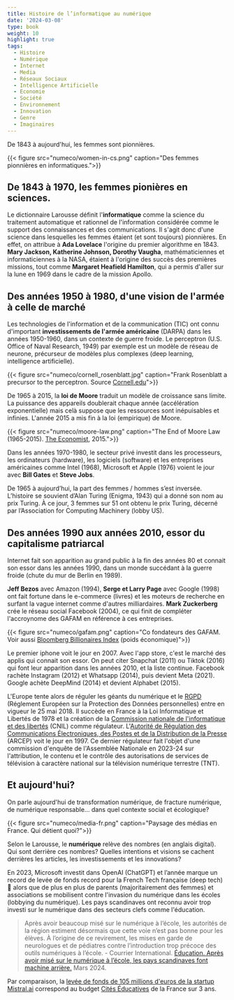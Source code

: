 ```yaml
---
title: Histoire de l’informatique au numérique
date: '2024-03-08'
type: book
weight: 10
highlight: true
tags:
  - Histoire
  - Numérique
  - Internet
  - Media
  - Réseaux Sociaux
  - Intelligence Artificielle
  - Economie
  - Société
  - Environnement
  - Innovation
  - Genre
  - Imaginaires
---
```


De 1843 à aujourd'hui, les femmes sont pionnières.

<!--more-->

{{< figure src="numeco/women-in-cs.png" caption="Des femmes pionnières en informatiques.">}}

## De 1843 à 1970, les femmes pionières en sciences.

Le dictionnaire Larousse définit l'<b>informatique</b> comme la science du traitement automatique et rationnel de l'information considérée comme le support des connaissances et des communications. Il s'agit donc d'une science dans lesquelles les femmes étaient (et sont toujours) pionnières. En effet, on attribue à <b>Ada Lovelace</b> l'origine du premier algorithme en 1843. <b>Mary Jackson, Katherine Johnson, Dorothy Vaugha</b>, mathématiciennes et informaticiennes à la NASA, étaient à l'origine des succès des premières missions, tout comme <b>Margaret Heafield Hamilton</b>, qui a permis d'aller sur la lune en 1969 dans le cadre de la mission Apollo.

## Des années 1950 à 1980, d'une vision de l'armée à celle de marché

Les technologies de l'information et de la communication (TIC) ont connu d'important <b>investissements de l'armée américaine</b> (DARPA) dans les années 1950-1960, dans un contexte de guerre froide.
Le perceptron (U.S. Office of Naval Research, 1949) par exemple est un modèle de réseau de neurone, précurseur de modèles plus complexes (deep learning, intelligence artificielle).

{{< figure src="numeco/cornell_rosenblatt.jpg" caption="Frank Rosenblatt a precursor to the perceptron. Source [Cornell.edu](https://news.cornell.edu/stories/2019/09/professors-perceptron-paved-way-ai-60-years-too-soon)">}}

De 1965 à 2015, la <b>loi de Moore</b> traduit un modèle de croissance sans limite. La puissance des appareils doublerait chaque année (accélération exponentielle) mais celà suppose que les ressources sont inépuisables et infinies. L'année 2015 a mis fin à la loi (empirique) de Moore.

{{< figure src="numeco/moore-law.png" caption="The End of Moore Law (1965-2015). [The Economist](https://www.economist.com/the-economist-explains/2015/04/19/the-end-of-moores-law), 2015.">}}

Dans les années 1970-1980, le secteur privé investit dans les processeurs, les ordinateurs (hardware), les logiciels (software) et les entreprises américaines comme Intel (1968), Microsoft et Apple (1976) voient le jour avec <b>Bill Gates</b> et <b>Steve Jobs</b>.

De 1965 à aujourd’hui, la part des femmes / hommes s’est inversée.
L’histoire se souvient d’Alan Turing (Enigma, 1943) qui a donné son nom au prix Turing.
À ce jour, 3 femmes sur 51 ont obtenu le prix Turing, décerné par l’Association for Computing Machinery (lobby US).

## Des années 1990 aux années 2010, essor du capitalisme patriarcal

Internet fait son apparition au grand public à la fin des années 80 et connait son essor dans les années 1990, dans un monde succédant à la guerre froide (chute du mur de Berlin en 1989).

<b>Jeff Bezos</b> avec Amazon (1994), <b>Serge et Larry Page</b> avec Google (1998) ont fait fortune dans le e-commerce (livres) et les moteurs de recherche en surfant la vague internet comme d'autres milliardaires.
<b>Mark Zuckerberg</b> crée le réseau social Facebook (2004), ce qui finit de compléter l'accroynome des GAFAM en référence à ces entreprises.

{{< figure src="numeco/gafam.png" caption="Co fondateurs des GAFAM. Voir aussi [Bloomberg Billionaires Index](https://bloomberg.com/billionaires/) (poids économique)">}}

Le premier iphone voit le jour en 2007. Avec l'app store, c'est le marché des applis qui connait son essor.
On peut citer Snapchat (2011) ou Tiktok (2016) qui font leur apparition dans les années 2010, et la liste continue.
Facebook rachète Instagram (2012) et Whatsapp (2014), puis devient Meta (2021). Google achète DeepMind (2014) et devient Alphabet (2015).

L'Europe tente alors de réguler les géants du numérique et le [RGPD](https://www.cnil.fr/fr/rgpd-de-quoi-parle-t-on) (Réglement Européen sur la Protection des Données personnelles) entre en vigueur le 25 mai 2018. Il succède en France à la Loi Informatique et Libertés de 1978 et la création de la [Commission nationale de l'informatique et des libertés](https://www.cnil.fr/fr/) (CNIL) comme régulateur. L'[Autorité de Régulation des Communications Électroniques, des Postes et de la Distribution de la Presse](https://www.arcep.fr/) (ARCEP) voit le jour en 1997. Ce dernier régulateur fait l'objet d'une commission d'enquête de l'Assemblée Nationale en 2023-24 sur l'attribution, le contenu et le contrôle des autorisations de services de télévision à caractère national sur la télévision numérique terrestre (TNT).

## Et aujourd'hui?

On parle aujourd'hui de transformation numérique, de fracture numérique, de numérique responsable... dans quel contexte social et écologique?

{{< figure src="numeco/media-fr.png" caption="Paysage des médias en France. Qui détient quoi?">}}

Selon le Larousse, le <b>numérique</b> relève des nombres (en anglais digital). Qui sont derrière ces nombres?
Quelles intentions et visions se cachent derrières les articles, les investissements et les innovations?

En 2023, Microsoft investit dans OpenAI (ChatGPT) et l’année marque un record de levée de fonds record pour la French Tech française (deep tech) 🐓 alors que de plus en plus de parents (majoritairement des femmes) et associations se mobilisent contre l'invasion du numérique dans les écoles (lobbying du numérique). Les pays scandinaves ont reconnu avoir trop investi sur le numérique dans des secteurs clefs comme l'éducation.

> Après avoir beaucoup misé sur le numérique à l’école, les autorités de la région estiment désormais que cette voie n’est pas bonne pour les élèves. À l’origine de ce revirement, les mises en garde de neurologues et de pédiatres contre l’introduction trop précoce des outils numériques à l’école. - Courrier International. [Éducation. Après avoir misé sur le numérique à l’école, les pays scandinaves font machine arrière.](https://www.courrierinternational.com/article/education-apres-avoir-mise-sur-le-numerique-a-l-ecole-les-pays-scandinaves-font-machine-arriere) Mars 2024.

Par comparaison, la [levée de fonds de 105 millions d'euros de la startup Mistral.ai](https://www.maddyness.com/2023/06/13/mistral-levee-de-fonds-105-millions-artificielle-generative/) correspond au budget [Cités Éducatives](https://www.citeseducatives.fr/actualites/100-millions-deuros-dici-2022-mobilises-pour-la-reussite-des-enfants-et-des-jeunes-des-quartiers) de la France sur 3 ans. 